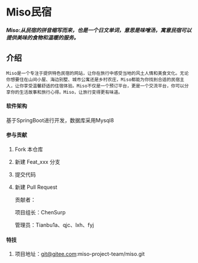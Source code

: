 # Miso民宿

##### Miso:从民宿的拼音缩写而来，也是一个日文单词，意思是味噌汤，寓意民宿可以提供美味的食物和温暖的服务。

## 介绍

```
Miso是一个专注于提供特色民宿的网站，让你在旅行中感受当地的风土人情和美食文化。无论你想要住在山间小屋、海边别墅、城市公寓还是乡村农庄，Miso都能为你找到合适的民宿主人，让你享受温馨舒适的住宿体验。Miso不仅是一个预订平台，更是一个交流平台，你可以分享你的生活故事和旅行心得。Miso，让旅行变得更有味道。
```

#### 软件架构

基于SpringBoot进行开发，数据库采用Mysql8

#### 参与贡献

1. Fork 本仓库

2. 新建 Feat_xxx 分支

3. 提交代码

4. 新建 Pull Request

   贡献者：

   项目组长：ChenSurp

   管理员：Tianbu1a、qjc、lxh、fyj

#### 特技

1. 项目地址：git@gitee.com:miso-project-team/miso.git


